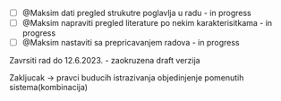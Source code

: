 - [ ]  @Maksim dati pregled strukutre poglavlja u radu - in progress
- [ ]  @Maksim napraviti pregled literature po nekim karakterisitkama - in progress
- [ ] @Maksim nastaviti sa prepricavanjem radova - in progress

Zavrsiti rad do 12.6.2023. - zaokruzena draft verzija

Zakljucak -> pravci buducih istrazivanja objedinjenje pomenutih sistema(kombinacija)
